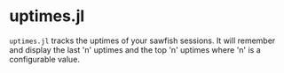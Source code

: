 # uptimes.jl

`uptimes.jl` tracks the uptimes of your sawfish sessions. It will remember
and display the last 'n' uptimes and the top 'n' uptimes where 'n' is a
configurable value.

[//]: # (README.md ends here)
